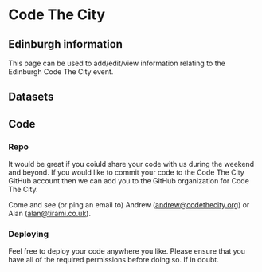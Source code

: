 # Code The City

## Edinburgh information

This page can be used to add/edit/view information relating to the Edinburgh Code The City event.


## Datasets


## Code

### Repo

It would be great if you coiuld share your code with us during the weekend and beyond. If you would like to commit your code to the Code The City GitHub account then we can add you to the GitHub organization for Code The City.

Come and see (or ping an email to) Andrew (andrew@codethecity.org) or Alan (alan@tirami.co.uk).

### Deploying

Feel free to deploy your code anywhere you like. Please ensure that you have all of the required permissions before doing so. If in doubt.
